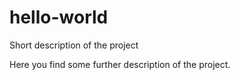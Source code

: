 # hello-world
Short description of the project

Here you find some further description of the project.
